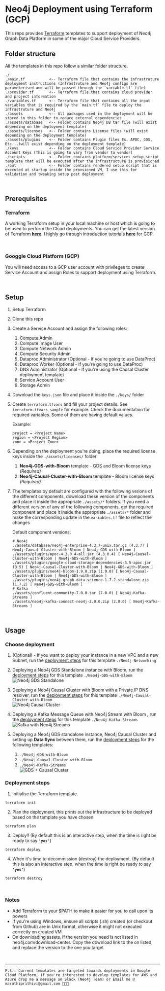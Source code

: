 # Neo4j Deployment using Terraform (GCP)

This repo provides [Terraform](https://www.terraform.io/) templates to support deployment of Neo4j Graph Data Platform in some of the major Cloud Service Providers.

## **Folder structure**

All the templates in this repo follow a similar folder structure.

```
./
./main.tf           <-- Terraform file that contains the infrastruture deployment instructions (Infrastruture and Neo4j configs are parameterised and will be passed through the `variable.tf` file)
./provider.tf       <-- Terraform file that contains cloud provider and project information
./variables.tf      <-- Terraform file that contains all the input variables that is required by the `main.tf` file to deploy the infrastruture and Neo4j
./assets            <-- All packages used in the deployment will be stored in this folder to reduce external dependencies
./assets/database   <-- Folder contains Neo4j DB tar file (will exist depending on the deployment template)
./assets/licenses   <-- Folder contains License files (will exist depending on the deployment template)
./assets/plugins    <-- Folder contains Plugin files Ex. APOC, GDS, Etc...(will exist depending on the deployment template)
./keys              <-- Folder contains Cloud Service Provider Service Account Keys (This is going to vary from vendor to vendor)
./scripts           <-- Folder contains platform/services setup script template that will be executed after the infrastructure is provisioned
./out               <-- Folder contains rendered setup script that is executed at startup inside the provsioned VM, I use this for validation and tweaking setup post deployment
```

<br>

## **Prerequisites**

### Terraform

A working Terraform setup in your local machine or host which is going to be used to perform the Cloud deployments. You can get the latest version of Terraform [**here**](https://www.terraform.io/downloads.html). I highly go through introduction tutorials [**here**](https://learn.hashicorp.com/tutorials/terraform/infrastructure-as-code?in=terraform/gcp-get-started) for GCP.

<br>

### Googgle Cloud Platform (GCP)

You will need access to a GCP user account with privileges to create Service Account and assign Roles to support deployment using Terraform.

<br>

## **Setup**

1. Setup Terraform
2. Clone this repo
3. Create a Service Account and assign the following roles:
   1. Compute Admin
   2. Compute Image User
   3. Compute Network Admin
   4. Compute Security Admin
   5. Dataproc Administrator (Optional - If you're going to use DataProc)
   6. Dataproc Worker (Optional - If you're going to use DataProc)
   7. DNS Administrator (Optional - If you're using the Causal Cluster deployment template)
   8. Service Account User
   9. Storage Admin
4. Download the `keys.json` file and place it inside the `./keys/` folder
5. Create `terraform.tfvars` and fill your project details. See `terraform.tfvars_sample` for example. Check the documentation for required variables. Some of them are having default values. 

   Example:

   ```
   project = <Project Name>
   region = <Project Region>
   zone = <Project Zone>
   
   ```

6. Depending on the deployment you're doing, place the required license keys inside the `./assets/licenses/` folder
   1. **Neo4j-GDS-with-Bloom** template - GDS and Bloom license keys _(Required)_
   2. **Neo4j-Causal-Cluster-with-Bloom** template - Bloom license keys _(Required)_
7. The templates by default are configured with the following verions of the different components, download these version of the components and place it inside the appropriate `./assets/*` folders. If you need a different version of any of the following components, get the required component and place it inside the appropriate `./assets/*` folder and make the corresponding update in the `variables.tf` file to reflect the changes

   Default component versions:

   ```
   # Neo4j
   ./assets/database/neo4j-enterprise-4.3.7-unix.tar.gz (4.3.7) [ Neo4j-Causal-Cluster-with-Bloom | Neo4j-GDS-with-Bloom ]
   ./assets/plugins/apoc-4.3.0.4-all.jar (4.3.0.4) [ Neo4j-Causal-Cluster-with-Bloom | Neo4j-GDS-with-Bloom ]
   ./assets/plugins/google-cloud-storage-dependencies-3.5-apoc.jar (3.5) [ Neo4j-Causal-Cluster-with-Bloom | Neo4j-GDS-with-Bloom ]
   ./assets/plugins/neo4j-bloom-1.9.0.zip (1.9.0) [ Neo4j-Causal-Cluster-with-Bloom | Neo4j-GDS-with-Bloom ]
   ./assets/plugins/neo4j-graph-data-science-1.7.2-standalone.zip (1.7.2) [ Neo4j-GDS-with-Bloom ]
   # Kafka
   ./assets/confluent-community-7.0.0.tar (7.0.0) [ Neo4j-Kafka-Streams ]
   ./assets/neo4j-kafka-connect-neo4j-2.0.0.zip (2.0.0) [ Neo4j-Kafka-Streams ]
   ```

<br>

## **Usage**

### Choose deployment

1. (Optional) - If you want to deploy your instance in a new VPC and a new Subnet, run the [deployment steps](#deployment-steps) for this template `./Neo4j-Networking`
2. Deploying a Neo4j GDS Standalone instance with Bloom, run the [deployment steps](#deployment-steps) for this template `./Neo4j-GDS-with-Bloom`
   <br>
   ![Neo4j GDS Standalone](./images/gds.png)

3. Deploying a Neo4j Causal Cluster with Bloom with a Private IP DNS resolver, run the [deployment steps](#deployment-steps) for this template `./Neo4j-Causal-Cluster-with-Bloom`
   <br>
   ![Neo4j Causal Cluster](./images/causal_cluster.png)

4. Deploying a Kafka Message Queue with Neo4j Stream with Bloom , run the [deployment steps](#deployment-steps) for this template `./Neo4j-Kafka-Streams`
   <br>
   ![Kafka with Neo4j Streams](./images/kafka.png)

5. Deploying a Neo4j GDS standalone instance, Neo4j Causal Cluster and setting up **Data Sync** between them, run the [deployment steps](#deployment-steps) for the following templates:
   1. `./Neo4j-GDS-with-Bloom`
   2. `./Neo4j-Causal-Cluster-with-Bloom`
   3. `./Neo4j-Kafka-Streams`
      <br>
      ![GDS + Causal Cluster](./images/gds_causal_cluster_kafka.png)

### Deployment steps

1. Initialise the Terraform template

```
terraform init
```

2. Plan the deployment, this prints out the infrastructure to be deployed based on the template you have chosen

```
terraform plan
```

3. Deploy!! (By default this is an interactive step, when the time is right be ready to say **`'yes'`**)

```
terraform deploy
```

4. When it's time to decommission (destroy) the deployment. (By default this is also an interactive step, when the time is right be ready to say **`'yes'`**)

```
terraform destroy
```

<br>

### Notes
- Add Terraform to your $PATH to make it easier for you to call upon its powers
- If you're using Windows, ensure all scripts (.sh) created (or checkout from Github) are in Unix format, otherwise it might not executed correctly on created VM.
- On downloading assets, if the version you need is not listed in neo4j.com/download-center. Copy the download link to the on listed, and replace the version to the one you target

<br>

---

`P.S.: Current templates are targeted towards deployments in Google Cloud Platform, if you're interested to develop templates for AWS and Azure drop me a message on Slack (Neo4j Team) or Email me @ maruthiprithivi@gmail.com 🖖🏾🙂`
